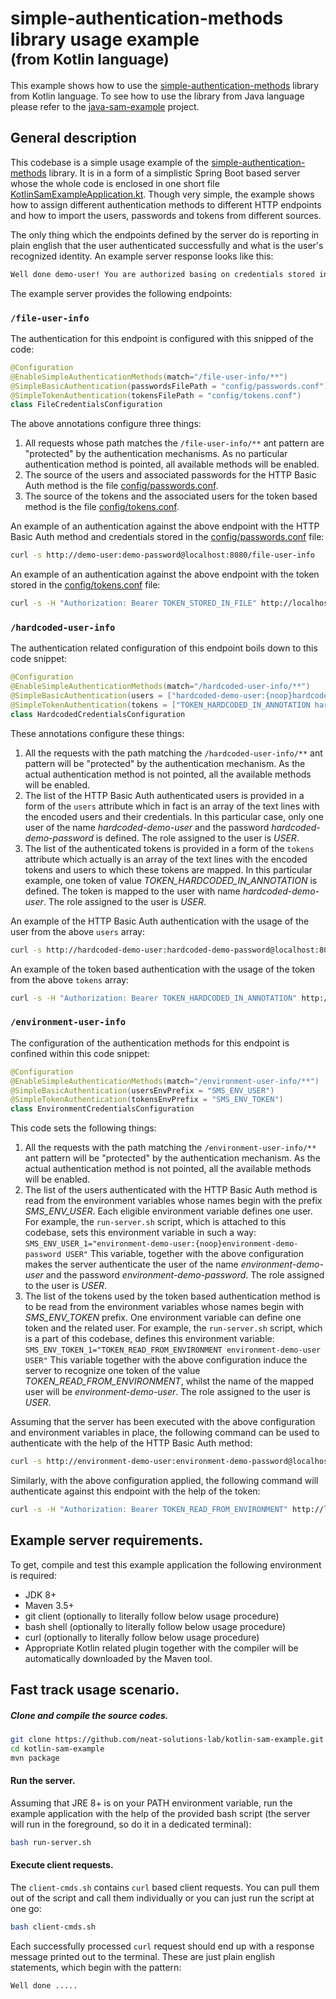 # simple-authentication-methods library usage example <br/><small>(from Kotlin language)</small>

This example shows how to use the 
[simple-authentication-methods](https://github.com/neat-solutions-lab/simple-authentication-methods) 
library from Kotlin language. To see how to use the library from Java language please refer to the
[java-sam-example](https://github.com/neat-solutions-lab/java-sam-example) project.

## General description

This codebase is a simple usage example of the 
[simple-authentication-methods](https://github.com/neat-solutions-lab/simple-authentication-methods) library.
It is in a form of a simplistic Spring Boot based server whose the whole code is enclosed in one short file 
[KotlinSamExampleApplication.kt](nsl/sam/example/KotlinSamExampleApplication.kt). Though very simple,
the example shows how to assign different authentication methods to different HTTP endpoints
and how to import the users, passwords and tokens from different sources.

The only thing which the endpoints defined by the server do is reporting in plain english that the user authenticated successfully and what is the user's recognized identity. An example server response looks like this:

```bash
Well done demo-user! You are authorized basing on credentials stored in file. Your roles are: [ROLE_USER].
```

The example server provides the following endpoints:

### `/file-user-info`
The authentication for this endpoint is configured with this snipped of the code:
```kotlin
@Configuration
@EnableSimpleAuthenticationMethods(match="/file-user-info/**")
@SimpleBasicAuthentication(passwordsFilePath = "config/passwords.conf")
@SimpleTokenAuthentication(tokensFilePath = "config/tokens.conf")
class FileCredentialsConfiguration
```

The above annotations configure three things:
1. All requests whose path matches the `/file-user-info/**` ant pattern are "protected" by the authentication mechanisms.
As no particular authentication method is pointed, all available methods will be enabled.
2. The source of the users and associated passwords for the HTTP Basic Auth method is the file [config/passwords.conf](config/passwords.conf).
3. The source of the tokens and the associated users for the token based method is the file 
[config/tokens.conf](config/tokens.conf). 

An example of an authentication against the above endpoint with the HTTP Basic Auth method and credentials stored in the [config/passwords.conf](config/passwords.conf) file:

```bash
curl -s http://demo-user:demo-password@localhost:8080/file-user-info
```

An example of an authentication against the above endpoint with the token stored in the [config/tokens.conf](config/tokens.conf) file:

```bash
curl -s -H "Authorization: Bearer TOKEN_STORED_IN_FILE" http://localhost:8080/file-user-info
```

### `/hardcoded-user-info`
The authentication related configuration of this endpoint boils down to this code snippet:
```kotlin
@Configuration
@EnableSimpleAuthenticationMethods(match="/hardcoded-user-info/**")
@SimpleBasicAuthentication(users = ["hardcoded-demo-user:{noop}hardcoded-demo-password USER"])
@SimpleTokenAuthentication(tokens = ["TOKEN_HARDCODED_IN_ANNOTATION hardcoded-demo-user USER"])
class HardcodedCredentialsConfiguration
```

These annotations configure these things:

1. All the requests with the path matching the `/hardcoded-user-info/**` ant pattern 
will be "protected" by the authentication mechanism. As the actual authentication
method is not pointed, all the available methods will be enabled.
2. The list of the HTTP Basic Auth authenticated users is provided in a form of the `users` attribute which 
in fact is an array of the text lines with the encoded users and their credentials. 
In this particular case, only one user of the name _hardcoded-demo-user_ and 
the password _hardcoded-demo-password_ is defined. The role assigned to the user is _USER_.
3. The list of the authenticated tokens is provided in a form of the `tokens` attribute which
actually is an array of the text lines with the encoded tokens and users to which these
tokens are mapped. In this particular example, one token of value 
_TOKEN_HARDCODED_IN_ANNOTATION_ is defined. 
The token is mapped to the user with name _hardcoded-demo-user_. The role assigned to the user is _USER_.

An example of the HTTP Basic Auth authentication with the usage of the user from the above
`users` array:

```bash
curl -s http://hardcoded-demo-user:hardcoded-demo-password@localhost:8080/hardcoded-user-info
```

An example of the token based authentication with the usage of the token from the above
`tokens` array:

```bash
curl -s -H "Authorization: Bearer TOKEN_HARDCODED_IN_ANNOTATION" http://localhost:8080/hardcoded-user-info
```

### `/environment-user-info`
The configuration of the authentication methods for this endpoint is confined within this code snippet:
```kotlin
@Configuration
@EnableSimpleAuthenticationMethods(match="/environment-user-info/**")
@SimpleBasicAuthentication(usersEnvPrefix = "SMS_ENV_USER")
@SimpleTokenAuthentication(tokensEnvPrefix = "SMS_ENV_TOKEN")
class EnvironmentCredentialsConfiguration
```
This code sets the following things:

1. All the requests with the path matching the `/environment-user-info/**` ant pattern 
will be "protected" by the authentication mechanism. As the actual authentication
method is not pointed, all the available methods will be enabled.
2. The list of the users authenticated with the HTTP Basic Auth method is read from the environment variables whose names begin
with the prefix _SMS_ENV_USER_. Each eligible environment variable defines one user.
For example, the `run-server.sh` script, 
which is attached to this codebase, sets this environment variable in such a way:
```SMS_ENV_USER_1="environment-demo-user:{noop}environment-demo-password USER"```
This variable, together with the above configuration makes the server authenticate the user of the name
_environment-demo-user_ and the password _environment-demo-password_. The role assigned to the user is _USER_.
3. The list of the tokens used by the token based authentication method is to be read from the
environment variables whose names begin with _SMS_ENV_TOKEN_ prefix. One environment
variable can define one token and the related user. For example, the `run-server.sh` script, 
which is a part of this codebase, defines this environment variable:
```SMS_ENV_TOKEN_1="TOKEN_READ_FROM_ENVIRONMENT environment-demo-user USER"```
This variable together with the above configuration induce the server to recognize one token of
the value _TOKEN_READ_FROM_ENVIRONMENT_, whilst the name of the mapped user will be _environment-demo-user_.
The role assigned to the user is _USER_.

Assuming that the server has been executed with the above configuration and environment variables in place,
the following command can be used to authenticate with the help of the HTTP Basic Auth method:
```bash
curl -s http://environment-demo-user:environment-demo-password@localhost:8080/environment-user-info
```
Similarly, with the above configuration applied, the following command will authenticate against this endpoint 
with the help of the token:
```bash
curl -s -H "Authorization: Bearer TOKEN_READ_FROM_ENVIRONMENT" http://localhost:8080/environment-user-info
```

## Example server requirements.

To get, compile and test this example application the following environment is required:
* JDK 8+
* Maven 3.5+
* git client (optionally to literally follow below usage procedure)
* bash shell (optionally to literally follow below usage procedure)
* curl (optionally to literally follow below usage procedure)
* Appropriate Kotlin related plugin together with the compiler will be automatically 
downloaded by the Maven tool.

## Fast track usage scenario.

##### Clone and compile the source codes.

```bash
git clone https://github.com/neat-solutions-lab/kotlin-sam-example.git
cd kotlin-sam-example
mvn package
```

#### Run the server.

Assuming that JRE 8+ is on your PATH environment variable, run the example application with the help of the provided bash script
(the server will run in the foreground, so do it in a dedicated terminal):

```bash
bash run-server.sh
```

#### Execute client requests.

The `client-cmds.sh` contains `curl` based client requests. You can pull them out of the script and call
 them individually or you can just run the script at one go:

```bash
bash client-cmds.sh
```

Each successfully processed `curl` request should end up with a response message printed out to the terminal.
These are just plain english statements, which begin with the pattern:

```bash
Well done .....
``` 
